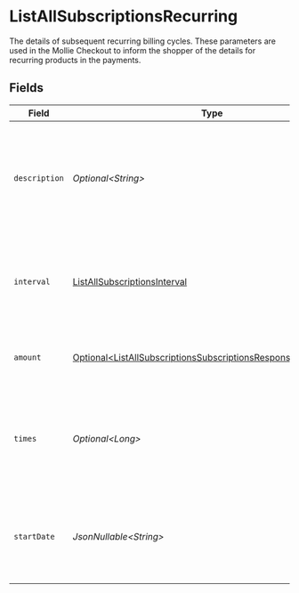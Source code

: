 # ListAllSubscriptionsRecurring

The details of subsequent recurring billing cycles. These parameters are used in the Mollie Checkout
to inform the shopper of the details for recurring products in the payments.


## Fields

| Field                                                                                                                                          | Type                                                                                                                                           | Required                                                                                                                                       | Description                                                                                                                                    | Example                                                                                                                                        |
| ---------------------------------------------------------------------------------------------------------------------------------------------- | ---------------------------------------------------------------------------------------------------------------------------------------------- | ---------------------------------------------------------------------------------------------------------------------------------------------- | ---------------------------------------------------------------------------------------------------------------------------------------------- | ---------------------------------------------------------------------------------------------------------------------------------------------- |
| `description`                                                                                                                                  | *Optional\<String>*                                                                                                                            | :heavy_minus_sign:                                                                                                                             | A description of the recurring item. If not present, the main description of the item will be used.                                            | Gym subscription                                                                                                                               |
| `interval`                                                                                                                                     | [ListAllSubscriptionsInterval](../../models/operations/ListAllSubscriptionsInterval.md)                                                        | :heavy_check_mark:                                                                                                                             | Cadence unit of the recurring item. For example: `12 months`, `52 weeks` or `365 days`.                                                        | 12 months                                                                                                                                      |
| `amount`                                                                                                                                       | [Optional\<ListAllSubscriptionsSubscriptionsResponse200Amount>](../../models/operations/ListAllSubscriptionsSubscriptionsResponse200Amount.md) | :heavy_minus_sign:                                                                                                                             | Total amount and currency of the recurring item.                                                                                               |                                                                                                                                                |
| `times`                                                                                                                                        | *Optional\<Long>*                                                                                                                              | :heavy_minus_sign:                                                                                                                             | Total number of charges for the subscription to complete. Leave empty for ongoing subscription.                                                | 1                                                                                                                                              |
| `startDate`                                                                                                                                    | *JsonNullable\<String>*                                                                                                                        | :heavy_minus_sign:                                                                                                                             | The start date of the subscription if it does not start right away (format `YYYY-MM-DD`)                                                       | 2024-12-12                                                                                                                                     |